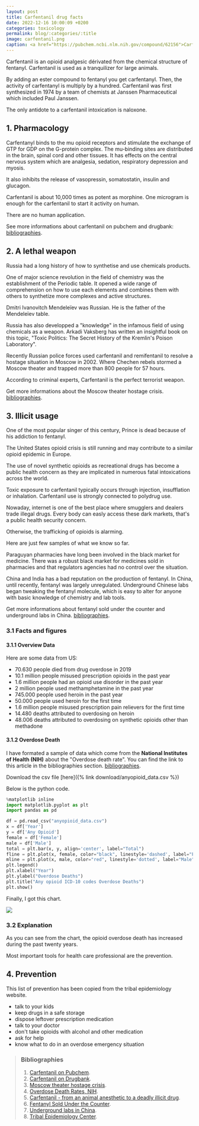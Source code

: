 ```yaml
---
layout: post
title: Carfentanil drug facts
date: 2022-12-16 10:00:09 +0200
categories: toxicology
permalink: blog/:categories/:title
image: carfentanil.png
caption: <a href="https://pubchem.ncbi.nlm.nih.gov/compound/62156">Carfentanil by pubchem</a>
---
```


Carfentanil is an opioid analgesic dérivated from the chemical structure of fentanyl. Carfentanil is used as a tranquilizer for large animals.

By adding an ester compound to fentanyl you get carfentanyl. Then, the activity of carfentanyl is multiply by a hundred.
Carfentanil was first synthesized in 1974 by a team of chemists at Janssen Pharmaceutical which included Paul Janssen.

The only antidote to a carfentanil intoxication is naloxone.

## 1. Pharmacology

Carfentanyl binds to the mu opioid receptors and stimulate the exchange of GTP for GDP on the G-protein complex. The mu-binding sites are distributed in the brain, spinal cord and other tissues. It has effects on the central nervous system which are analgesia, sedation, respiratory depression and myosis.

It also inhibits the release of vasopressin, somatostatin, insulin and glucagon.

Carfentanil is about 10,000 times as potent as morphine.
One microgram is enough for the carfentanil to start it activity on human.

There are no human application.

See more informations about carfentanil on pubchem and drugbank:
[bibliographies](#bibliographies).

## 2. A lethal weapon

Russia had a long history of how to synthetise and use chemicals products.

One of major science revolution in the field of chemistry was the establishment of the Periodic table. It opened a wide range of comprehension on how to use each elements and combines them with others to synthetize more complexes and active structures.

Dmitri Ivanovitch Mendeleïev was Russian. He is the father of the Mendeleïev table.

Russia has also developped a "knowledge" in the infamous field of using chemicals as a weapon. Arkadi Vaksberg has written an insightful book on this topic, "Toxic Politics: The Secret History of the Kremlin's Poison Laboratory".

Recently Russian police forces used carfentanil and remifentanil to resolve a hostage situation in Moscow in 2002.
Where Chechen rebels stormed a Moscow theater and trapped more than 800 people for 57 hours.

According to criminal experts, Carfentanil is the perfect terrorist weapon.

Get more informations about the Moscow theater hostage crisis.
[bibliographies](#bibliographies).

## 3. Illicit usage

One of the most popular singer of this century, Prince is dead because of his addiction to fentanyl.

The United States opioid crisis is still running and may contribute to a similar opioid epidemic in Europe.

The use of novel synthetic opioids as recreational drugs has become a public health concern as they are implicated in numerous fatal intoxications across the world.

Toxic exposure to carfentanil typically occurs through injection, insufflation or inhalation. Carfentanil use is strongly connected to polydrug use.

Nowaday, internet is one of the best place where smugglers and dealers trade illegal drugs. Every body can easly access these dark markets, that's a public health security concern.

Otherwise, the trafficking of opioids is alarming.

Here are just few samples of what we know so far.

Paraguyan pharmacies have long been involved in the black market for medicine. There was a robust black market for medicines sold in pharmacies and that regulators agencies had no control over the situation.

China and India has a bad reputation on the production of fentanyl.
In China, until recently, fentanyl was largely unregulated. Underground Chinese labs began tweaking the fentanyl molecule, which is easy to alter for anyone with basic knowledge of chemistry and lab tools.

Get more informations about fentanyl sold under the counter and underground labs in China.
[bibliographies](#bibliographies).

### 3.1 Facts and figures

#### 3.1.1 Overview Data

Here are some data from US:

+ 70.630 people died from drug overdose in 2019
+ 10.1 million people misused prescription opioids in the past year
+ 1.6 million people had an opioid use disorder in the past year
+ 2 million people used methamphetamine in the past year
+ 745.000 people used heroin in the past year
+ 50.000 people used heroin for the first time
+ 1.6 million people misused prescription pain relievers for the first time
+ 14.480 deaths attributed to overdosing on heroin
+ 48.006 deaths attributed to overdosing on synthetic opioids other than methadone

#### 3.1.2 Overdose Death

I have formated a sample of data which come from the **National Institutes of Health (NIH)** about the "Overdose death rate".
You can find the link to this article in the bibliographies section.
[bibliographies](#bibliographies).

Download the csv file [here]({% link download/anyopioid_data.csv %})

Below is the python code.

```python
%matplotlib inline
import matplotlib.pyplot as plt
import pandas as pd

df = pd.read_csv("anyopioid_data.csv")
x = df['Year']
y = df['Any Opioid']
female = df['Female']
male = df['Male']
total = plt.bar(x, y, align='center', label="Total")
fline = plt.plot(x, female, color="black", linestyle='dashed', label="Female")
mline = plt.plot(x, male, color="red", linestyle='dotted', label="Male")
plt.legend()
plt.xlabel("Year")
plt.ylabel("Overdose Deaths")
plt.title("Any opioid ICD-10 codes Overdose Deaths")
plt.show()
```

Finally, I got this chart.

<img src="{{ site.image_path }}/barchart.png" class="image">

### 3.2 Explanation

As you can see from the chart, the opioid overdose death has increased during the past twenty years.

Most important tools for health care professional are the prevention.

## 4. Prevention

This list of prevention has been copied from the tribal epidemiology website.

+ talk to your kids
+ keep drugs in a safe storage
+ dispose leftover prescription medication
+ talk to your doctor
+ don't take opioids with alcohol and other medication
+ ask for help
+ know what to do in an overdose emergency situation

> ### Bibliographies
>
> 1. [Carfentanil on Pubchem](https://pubchem.ncbi.nlm.nih.gov/compound/62156).
> 2. [Carfentanil on Drugbank](https://go.drugbank.com/drugs/DB01535).
> 3. [Moscow theater hostage crisis](https://www.history.com/news/opioid-chemical-weapons-moscow-theater-hostage-crisis).
> 4. [Overdose Death Rates, NIH](https://nida.nih.gov/research-topics/trends-statistics/overdose-death-rates).
> 5. [Carfentanil - from an animal anesthetic to a deadly illicit drug](https://pubmed.ncbi.nlm.nih.gov/33581655/).
> 6. [Fentanyl Sold Under the Counter](https://insightcrime.org/news/fentanyl-morphine-sold-under-counter-paraguay-pharmacies/).
> 7. [Underground labs in China](https://www.science.org/content/article/underground-labs-china-are-devising-potent-new-opiates-faster-authorities-can-respond).
> 8. [Tribal Epidemiology Center](https://tribalepicenters.org/).
